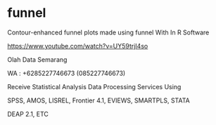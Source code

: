 # funnel
Contour-enhanced funnel plots made using funnel With In R Software

https://www.youtube.com/watch?v=UY59trjI4so

Olah Data Semarang

WA : +6285227746673 (085227746673)

Receive Statistical Analysis Data Processing Services Using

SPSS, AMOS, LISREL, Frontier 4.1, EVIEWS, SMARTPLS, STATA

DEAP 2.1, ETC
